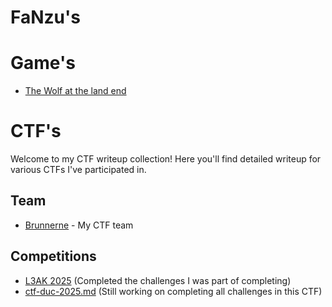 # FaNzu's 

# Game's

- [The Wolf at the land end](The_Wolf_where_the_land_ends/Overview.md)

# CTF's
Welcome to my CTF writeup collection! Here you'll find detailed writeup for various CTFs I've participated in.

## Team
- [Brunnerne](https://brunnerne.dk) - My CTF team

## Competitions
- [L3AK 2025](L3AK_CTF_2025/ctf-l3ak-2025.md) (Completed the challenges I was part of completing)
- [ctf-duc-2025.md](DUC_CTF_2025/ctf-duc-2025.md) (Still working on completing all challenges in this CTF)